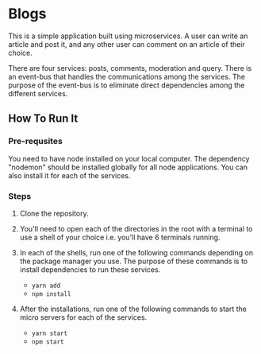 # Blogs

This is a simple application built using microservices. A user can write an article and post it, and any other user can comment on an article of their choice.

There are four services: posts, comments, moderation and query. There is an event-bus that handles the communications among the services. The purpose of the event-bus is to eliminate direct dependencies among the different services.

## How To Run It

### Pre-requsites
You need to have node installed on your local computer.
The dependency "nodemon" should be installed globally for all node applications. You can also install it for each of the services. 

### Steps
1. Clone the repository.
2. You'll need to open each of the directories in the root with a terminal to use a shell of your choice i.e. you'll have 6 terminals running.

3. In each of the shells, run one of the following commands depending on the package manager you use. The purpose of these commands is to install dependencies to run these services.
     * ```yarn add```
     * ```npm install```

4. After the installations, run one of the following commands to start the micro servers for each of the services.
     * ```yarn start```
     * ```npm start```
